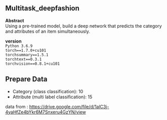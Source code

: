 ## Multitask_deepfashion

**Abstract**  
Using a pre-trained model, build a deep network that predicts the category and attributes of an item simultaneously. 

**version** <br>
`Python 3.6.9` <br> 
`torch==1.7.0+cu101` <br>
`torchsummary==1.5.1` <br>
`torchtext==0.3.1` <br>
`torchvision==0.8.1+cu101`


## Prepare Data
   
*  Category (class classification): 10  
*  Attribute (multi label classification): 15

data from : https://drive.google.com/file/d/1alC3j-4yaHfZe4bYkr6M7Snxeru4GzYN/view 
